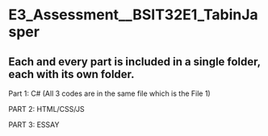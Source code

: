 # E3_Assessment__BSIT32E1_TabinJasper

## Each and every part is included in a single folder, each with its own folder. 

Part 1: C# (All 3 codes are in the same file which is the File 1)

PART 2: HTML/CSS/JS

PART 3: ESSAY
